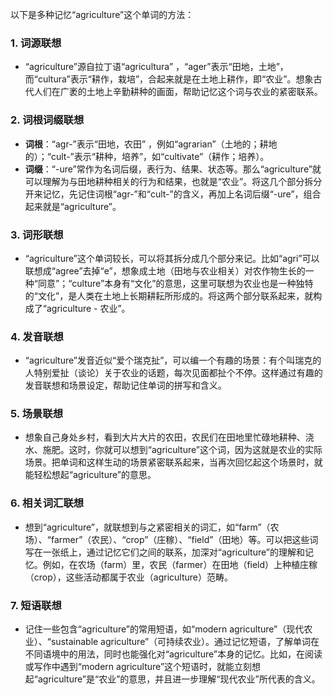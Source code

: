 以下是多种记忆“agriculture”这个单词的方法：

### 1. 词源联想
 - “agriculture”源自拉丁语“agricultura” ，“ager”表示“田地，土地”，而“cultura”表示“耕作，栽培”，合起来就是在土地上耕作，即“农业”。想象古代人们在广袤的土地上辛勤耕种的画面，帮助记忆这个词与农业的紧密联系。

### 2. 词根词缀联想
 - **词根**：“agr-”表示“田地，农田” ，例如“agrarian”（土地的；耕地的）；“cult-”表示“耕种，培养”，如“cultivate”（耕作；培养）。
 - **词缀**：“-ure”常作为名词后缀，表行为、结果、状态等。那么“agriculture”就可以理解为与田地耕种相关的行为和结果，也就是“农业”。将这几个部分拆分开来记忆，先记住词根“agr-”和“cult-”的含义，再加上名词后缀“-ure”，组合起来就是“agriculture”。

### 3. 词形联想
 - “agriculture”这个单词较长，可以将其拆分成几个部分来记。比如“agri”可以联想成“agree”去掉“e”，想象成土地（田地与农业相关）对农作物生长的一种“同意”；“culture”本身有“文化”的意思，这里可联想为农业也是一种独特的“文化”，是人类在土地上长期耕耘所形成的。将这两个部分联系起来，就构成了“agriculture - 农业”。

### 4. 发音联想
 - “agriculture”发音近似“爱个瑞克扯”，可以编一个有趣的场景：有个叫瑞克的人特别爱扯（谈论）关于农业的话题，每次见面都扯个不停。这样通过有趣的发音联想和场景设定，帮助记住单词的拼写和含义。

### 5. 场景联想
 - 想象自己身处乡村，看到大片大片的农田，农民们在田地里忙碌地耕种、浇水、施肥。这时，你就可以想到“agriculture”这个词，因为这就是农业的实际场景。把单词和这样生动的场景紧密联系起来，当再次回忆起这个场景时，就能轻松想起“agriculture”的意思。

### 6. 相关词汇联想
 - 想到“agriculture”，就联想到与之紧密相关的词汇，如“farm”（农场）、“farmer”（农民）、“crop”（庄稼）、“field”（田地）等。可以把这些词写在一张纸上，通过记忆它们之间的联系，加深对“agriculture”的理解和记忆。例如，在农场（farm）里，农民（farmer）在田地（field）上种植庄稼（crop），这些活动都属于农业（agriculture）范畴。

### 7. 短语联想
 - 记住一些包含“agriculture”的常用短语，如“modern agriculture”（现代农业）、“sustainable agriculture”（可持续农业）。通过记忆短语，了解单词在不同语境中的用法，同时也能强化对“agriculture”本身的记忆。比如，在阅读或写作中遇到“modern agriculture”这个短语时，就能立刻想起“agriculture”是“农业”的意思，并且进一步理解“现代农业”所代表的含义。 